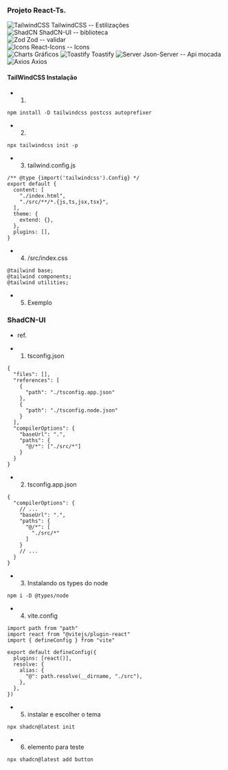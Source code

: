 ### Projeto React-Ts.
  ![TailwindCSS](https://img.shields.io/badge/tailwindcss-%2338B2AC.svg?style=for-the-badge&logo=tailwind-css&logoColor=white) TailwindCSS -- Estilizações <br />
  ![ShadCN](https://img.shields.io/badge/shadCn-%233068b7.svg?style=for-the-badge&logo=shadCn&logoColor=white) ShadCN-UI -- biblioteca <br />
  ![Zod](https://img.shields.io/badge/zod-%233068b7.svg?style=for-the-badge&logo=zod&logoColor=white) Zod -- validar <br />
  ![Icons](https://img.shields.io/badge/icons-%233068b7.svg?style=for-the-badge&logo=icon&logoColor=white) React-Icons -- Icons <br />
  ![Charts](https://img.shields.io/badge/charts-%233068b7.svg?style=for-the-badge&logo=chart&logoColor=white) Gráficos 
  ![Toastify](https://img.shields.io/badge/toastify-%233068b7.svg?style=for-the-badge&logo=toastify&logoColor=white) Toastify
  ![Server](https://img.shields.io/badge/server-%233068b7.svg?style=for-the-badge&logo=server&logoColor=white) Json-Server -- Api mocada <br />
  ![Axios](https://img.shields.io/badge/axios-%233068b7.svg?style=for-the-badge&logo=axios&logoColor=white) Axios

#### TailWindCSS Instalação
* 1. 
```
npm install -D tailwindcss postcss autoprefixer
```

* 2. 
```
npx tailwindcss init -p
```

* 3. tailwind.config.js
```
/** @type {import('tailwindcss').Config} */
export default {
  content: [
    "./index.html",
    "./src/**/*.{js,ts,jsx,tsx}",
  ],
  theme: {
    extend: {},
  },
  plugins: [],
}
```

* 4. /src/index.css
```
@tailwind base;
@tailwind components;
@tailwind utilities;
```

* 5. Exemplo

### ShadCN-UI
* ref.

* 1. tsconfig.json
```
{
  "files": [],
  "references": [
    {
      "path": "./tsconfig.app.json"
    },
    {
      "path": "./tsconfig.node.json"
    }
  ],
  "compilerOptions": {
    "baseUrl": ".",
    "paths": {
      "@/*": ["./src/*"]
    }
  }
}
```

* 2. tsconfig.app.json
```
{
  "compilerOptions": {
    // ...
    "baseUrl": ".",
    "paths": {
      "@/*": [
        "./src/*"
      ]
    }
    // ...
  }
}
```

* 3. Instalando os types do node
```
npm i -D @types/node
```

* 4. vite.config
```
import path from "path"
import react from "@vitejs/plugin-react"
import { defineConfig } from "vite"
 
export default defineConfig({
  plugins: [react()],
  resolve: {
    alias: {
      "@": path.resolve(__dirname, "./src"),
    },
  },
})
```
* 5. instalar e escolher o tema
```
npx shadcn@latest init
```

* 6. elemento para teste
```
npx shadcn@latest add button
```
